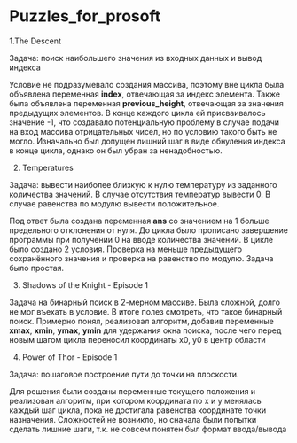 # Puzzles_for_prosoft

1.The Descent

Задача: поиск наибольшего значения из входных данных и вывод индекса

Условие не подразумевало создания массива, поэтому вне цикла была объявлена переменная **index**, отвечающая за индекс элемента. Также была объявлена переменная **previous_height**, отвечающая за значения предыдущих элементов. В конце каждого цикла ей присваивалось значение -1, что создавало потенциальную проблему в случае подачи на вход массива отрицательных чисел, но по условию такого быть не могло. Изначально был допущен лишний шаг в виде обнуления индекса в конце цикла, однако он был убран за ненадобностью.

2. Temperatures

Задача: вывести наиболее близкую к нулю температуру из заданного количества значений. В случае отсутствия температур вывести 0. В случае равенства по модулю вывести положительное.

Под ответ была создана переменная **ans** со значением на 1 больше предельного отклонения от нуля. До цикла было прописано завершение программы при получении 0 на вводе количества значений. В цикле было создано 2 условия. Проверка на меньше предыдущего сохранённого значения и проверка на равенство по модулю. Задача было простая.

3. Shadows of the Knight - Episode 1

Задача на бинарный поиск в 2-мерном массиве. Была сложной, долго не мог въехать в условие. В итоге полез смотреть, что такое бинарный поиск. Примерно понял, реализовал алгоритм, добавив переменные **xmax**, **xmin**, **ymax**, **ymin** для удержания окна поиска, после чего перед новым шагом цикла переносил координаты x0, y0 в центр области

4. Power of Thor - Episode 1

Задача: пошаговое построение пути до точки на плоскости.

Для решения были созданы переменные текущего положения и реализован алгоритм, при котором координата по x и y менялась каждый шаг цикла, пока не достигала равенства координате точки назначения. Сложностей не возникло, но сначала были попытки сделать лишние шаги, т.к. не совсем понятен был формат ввода/вывода

